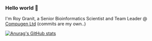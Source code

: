 ### Hello world 👋

I'm Roy Granit, a Senior Bioinformatics Scientist and Team Leader @ [Compugen Ltd](https://cgen.com) (commits are my own..)

[![Anurag's GitHub stats](https://github-readme-stats.vercel.app/api?username=rgranit)](https://github.com/anuraghazra/github-readme-stats)


<!--
**rgranit/rgranit** is a ✨ _special_ ✨ repository because its `README.md` (this file) appears on your GitHub profile.

Here are some ideas to get you started:

- 🔭 I’m currently working on ...
- 🌱 I’m currently learning ...
- 👯 I’m looking to collaborate on ...
- 🤔 I’m looking for help with ...
- 💬 Ask me about ...
- 📫 How to reach me: ...
- 😄 Pronouns: ...
- ⚡ Fun fact: ...
-->
